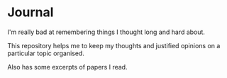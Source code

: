 # Journal

I'm really bad at remembering things I thought long and hard about.

This repository helps me to keep my thoughts and justified opinions on a particular topic organised.

Also has some excerpts of papers I read.
